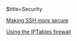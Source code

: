 $title=Security

[Making SSH more secure](/Security/SecureSSH)

[Using the IPTables firewall](/Security/Firewall)